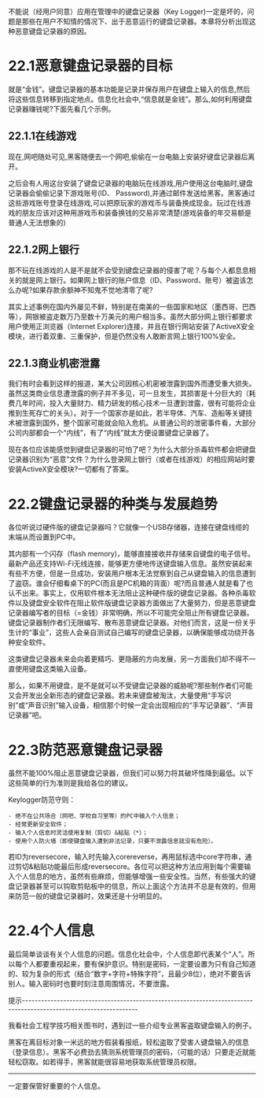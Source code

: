 不能说（经用户同意）应用在管理中的键盘记录器（Key Logger)一定是坏的，问题是那些在用户不知情的情况下、出于恶意运行的键盘记录器。本章将分析出现这种恶意键盘记录器的原因。

# 22.1恶意键盘记录器的目标
就是“金钱”。键盘记录器的基本功能是记录并保存用户在键盘上输入的信息,然后将这些信息转移到指定地点。信息化社会中,“信息就是金钱”。那么,如何利用键盘记录器赚钱呢?下面先看几个示例。

## 22.1.1在线游戏
现在,网吧随处可见,黑客随便去一个网吧,偷偷在一台电脑上安装好键盘记录器后离开。

之后会有人用这台安装了键盘记录器的电脑玩在线游戏,用户使用这台电脑时,键盘记录器会偷偷记录下游戏账号(ID、 Password),并通过邮件发送给黑客。黑客通过这些游戏账号登录在线游戏,可以把原玩家的游戏币与装备换成现金。玩过在线游戏的朋友应该对这种用游戏币和装备换钱的交易非常清楚(游戏装备的年交易额是普通人无法想象的)

## 22.1.2网上银行
那不玩在线游戏的人是不是就不会受到键盘记录器的侵害了呢？与每个人都息息相关的就是网上银行。如果网上银行的账户信息（ID、Password、账号）被盗该怎么办呢?如果存款余额神不知鬼不觉地清零了呢?

其实上述事例在国内外屡见不鲜，特别是在南美的一些国家和地区（墨西哥、巴西等），网银被盗走数万乃至数十万美元的用户相当多。虽然大部分网上银行都要求用户使用正浏览器（Internet Explorer)连接，并且在银行网站安装了ActiveX安全模块，进行着双重、三重保护，但是仍然没有人敢断言网上银行100%安全。

## 22.1.3商业机密泄露
我们有时会看到这样的报道，某大公司因核心机密被泄露到国外而遭受重大损失。虽然这类商业信息遭泄露的例子并不多见，可一旦发生，其损害是十分巨大的（耗费几年时间，投入大量财力、精力研发的核心技术一旦遭到泄露，很有可能将企业推到生死存亡的关头）。对于一个国家亦是如此，若半导体、汽车、造船等关键技术被泄露到国外，整个国家可能就会陷入危机。从普通公司的泄密事件看，大部分公司内部都会一个“内线”，有了“内线”就太方便设置键盘记录器了。

现在各位应该能感觉到键盘记录器的可怕了吧？为什么大部分杀毒软件都会把键盘记录器识别为“恶意”文件？为什么登录网上银行（或者在线游戏）的相应网站时要安装ActiveX安全模块?一切都有了答案。

# 22.2键盘记录器的种类与发展趋势
各位听说过硬件版的键盘记录器吗？它就像一个USB存储器，连接在键盘线缆的末端从而设置到PC中。

其内部有一个闪存（flash memory)，能够直接接收并存储来自键盘的电子信号。最新产品还支持Wi-Fi无线连接，能够更方便地传送键盘输入信息。虽然安装起来有些不方便，但是一旦成功，安装用户根本无法觉察到自己从键盘输入的信息遭到了盗窃。谁会仔细看桌下的PC(而且是PC机箱的背面）呢?而且普通人就是看了也认不出来。事实上，仅用软件根本无法阻止这种硬件版的键盘记录器。各种杀毒软件以及键盘安全软件在阻止软件版键盘记录器方面做出了大量努力，但是恶意键盘记录器编写者的目标（=金钱）非常明确，所以不可能完全阻止所有键盘记录器。键盘记录器制作者们无限编写、散布恶意键盘记录器。对他们而言，这是一份关乎生计的“事业”，这些人会亲自测试自己编写的键盘记录器，以确保能够成功绕开各种安全软件。

这类键盘记录器未来会向着更精巧、更隐蔽的方向发展，另一方面我们却不得不一直使用键盘这类输入设备。

那么，如果不用键盘，是不是就可以不受键盘记录器的威胁呢?那些制作者们可能又会开发出全新形态的键盘记录器。若未来键盘被淘汰，大量使用“手写识别”或“声音识别”输入设备，相信那个时候一定会出现相应的“手写记录器”、“声音记录器”吧。

# 22.3防范恶意键盘记录器
虽然不能100%阻止恶意键盘记录器，但我们可以努力将其破坏性降到最低。以下这些简单的行为准则是我给各位的建议。

Keylogger防范守则：

    - 绝不在公共场合（网吧、学校自习室等）的PC中输入个人信息；
    - 经常更新安全软件；
    - 输入个人信息时灵活使用复制（剪切）&粘贴（*）；
    - 使用个人防火墙（即使键盘输入遭到非法记录，只要不泄露信息就没有危险）。

若ID为reversecore，输入时先输入corereverse，再用鼠标选中core字符串，通过剪切&粘贴功能最后形成reversecore。各位可以把这种方法应用到每个需要输入个人信息的地方，虽然有些麻烦，但能够增强一些安全性。当然，有些强大的键盘记录器甚至可以钩取剪贴板中的信息，所以上面这个方法并不总是有效的，但用来防范一般的键盘记录器时，效果还是十分明显的。

# 22.4个人信息
最后简单谈谈有关个人信息的问题。信息化社会中，个人信息即代表某个“人”。所以每个人都要重视起来，要有保护意识。特别是密码，一定要设置为只有自己知道的、较为复杂的形式（结合“数字+字符+特殊字符”，且最少8位），绝对不要告诉别人。输入密码时也要时刻注意周围情况，不要泄露。

提示------------------------------------------------------------------------------------------------------------------

我看社会工程学技巧相关图书时，遇到过一些介绍专业黑客盗取键盘输入的例子。

黑客在离目标对象一米远的地方假装看报纸，轻松盗取了受害人键盘输入的信息（登录信息）。黑客不必费劲去猜测系统管理员的密码，（可能的话）只要走近就能轻松窃取。如若得手，黑客就能很容易地获取系统管理员权限。

-----------------------------------------------------------------------------------------------------------------------

一定要保管好重要的个人信息。

